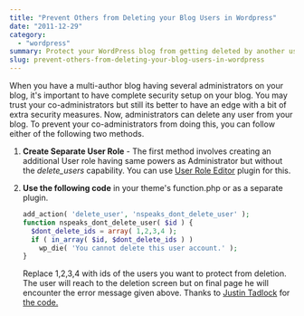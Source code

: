 ```yaml
---
title: "Prevent Others from Deleting your Blog Users in Wordpress"
date: "2011-12-29"
category: 
  - "wordpress"
summary: Protect your WordPress blog from getting deleted by another user.
slug: prevent-others-from-deleting-your-blog-users-in-wordpress
---
```


When you have a multi-author blog having several administrators on your blog, it's important to have complete security setup on your blog. You may trust your co-administrators but still its better to have an edge with a bit of extra security measures. Now, administrators can delete any user from your blog. To prevent your co-administrators from doing this, you can follow either of the following two methods.

1. **Create Separate User Role** - The first method involves creating an additional User role having same powers as Administrator but without the _delete\_users_ capability. You can use [User Role Editor](https://wordpress.org/extend/plugins/user-role-editor/) plugin for this.

2. **Use the following code** in your theme's function.php or as a separate plugin.

    ```php
    add_action( 'delete_user', 'nspeaks_dont_delete_user' );
    function nspeaks_dont_delete_user( $id ) {
      $dont_delete_ids = array( 1,2,3,4 );
      if ( in_array( $id, $dont_delete_ids ) )
        wp_die( 'You cannot delete this user account.' );
    }
    ```

    Replace 1,2,3,4 with ids of the users you want to protect from deletion. The user will reach to the deletion screen but on final page he will encounter the error message given above. Thanks to [Justin Tadlock](https://justintadlock.com/) for [the code.](https://wpquestions.com/question/showLoggedIn/id/110)
